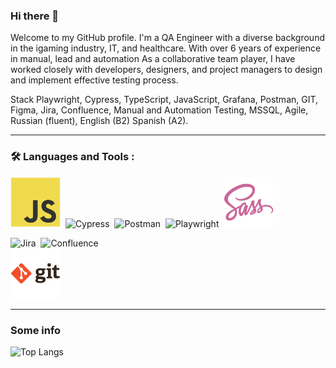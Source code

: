 ### Hi there 👋

Welcome to my GitHub profile. 
I'm a QA Engineer with a diverse background in the igaming industry, IT, and healthcare. With over 6 years of experience in manual, lead and automation
As a collaborative team player, I have worked closely with developers, designers, and project managers to design and implement effective testing process. 

Stack
Playwright, Cypress, TypeScript, JavaScript, Grafana, Postman, GIT, Figma, Jira, Confluence, Manual and Automation Testing, MSSQL, Agile, Russian (fluent), English (B2) Spanish (A2).

---

### :hammer_and_wrench: Languages and Tools :

<div>
 
  <img src="https://github.com/devicons/devicon/blob/master/icons/javascript/javascript-original.svg" title="JavaScript" alt="JavaScript" width="80" height="80"/>&nbsp;
  <img src="https://github.com/cypress-io/cypress-icons/blob/master/src/icons/icon_128x128.png" title="Cypress" alt="Cypress" width="80" height="80"/>&nbsp;
  <img src="https://www.svgrepo.com/show/354202/postman-icon.svg" title="Postman" alt="Postman" width="80" height="80"/>&nbsp;
  <img src="https://playwright.dev/img/playwright-logo.svg"  title="Playwright" alt="Playwright" width="80" height="80"/>&nbsp;
  <img src="https://github.com/devicons/devicon/blob/master/icons/sass/sass-original.svg" title="Sass" alt="Sass" width="80" height="80"/>&nbsp;
</div>
<div>
  <img src="https://www.svgrepo.com/show/353935/jira.svg" title="Jira" alt="Jira" width="80" height="80"/>&nbsp;
  <img src="https://www.svgrepo.com/show/373525/confluence.svg" title="Confluence" alt="Confluence" width="80" height="80"/>&nbsp;
</div>
<div>
  <img src="https://github.com/devicons/devicon/blob/master/icons/git/git-original-wordmark.svg" title="Git" **alt="Git" width="80" height="80"/>&nbsp;

</div>

---

### Some info

![Top Langs](https://github-readme-stats-sigma-five.vercel.app/api/top-langs/?username=razmikoganesian&layout=compact&theme=vision-friendly-dark)

